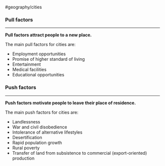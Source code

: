 #geography/cities 

### Pull factors
---
**Pull factors attract people to a new place.**

The main pull factors for cities are:
- Employment opportunities
- Promise of higher standard of living
- Entertainment
- Medical facilities
- Educational opportunities


### Push factors
---
**Push factors motivate people to leave their place of residence.**

The main push factors for cities are:
- Landlessness
- War and civil disobedience
- Intolerance of alternative lifestyles
- Desertification
- Rapid population growth
- Rural poverty
- Transfer of land from subsistence to commercial (export-oriented) production